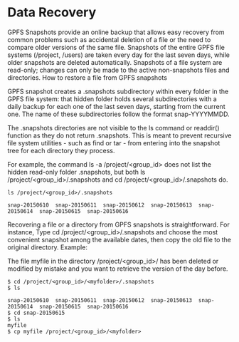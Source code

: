# Data Recovery

GPFS Snapshots provide an online backup that allows easy recovery from common problems such as accidental deletion of a file or the need to compare older versions of the same file. Snapshots of the entire GPFS file systems (/project, /users) are taken every day for the last seven days, while older snapshots are deleted automatically. Snapshots of a file system are read-only; changes can only be made to the active non-snapshots files and directories. 
How to restore a file from GPFS snapshots

GPFS snapshot creates a .snapshots subdirectory within every folder in the GPFS file system: that hidden folder holds several subdirectories with a daily backup for each one of the last seven days, starting from the current one. The name of these subdirectories follow the format snap-YYYYMMDD.

The .snapshots directories are not visible to the ls command or readdir() function as they do not return .snapshots. This is meant to prevent recursive file system utilities - such as find or tar - from entering into the snapshot tree for each directory they process.

For example, the command ls -a /project/<group_id> does not list the hidden read-only folder .snapshots, but both ls /project/<group_id>/.snapshots and cd /project/<group_id>/.snapshots do.

```
ls /project/<group_id>/.snapshots

snap-20150610  snap-20150611  snap-20150612  snap-20150613  snap-20150614  snap-20150615  snap-20150616
```

Recovering a file or a directory from GPFS snapshots is straightforward. For instance, Type cd /project/<group_id>/.snapshots and choose the most convenient snapshot among the available dates, then copy the old file to the original directory. 
Example:

The file myfile in the directory /project/<group_id>/<myfolder> has been deleted or modified by mistake and you want to retrieve the version of the day before.

```
$ cd /project/<group_id>/<myfolder>/.snapshots
$ ls

snap-20150610  snap-20150611  snap-20150612  snap-20150613  snap-20150614  snap-20150615  snap-20150616
$ cd snap-20150615
$ ls
myfile
$ cp myfile /project/<group_id>/<myfolder>
```
